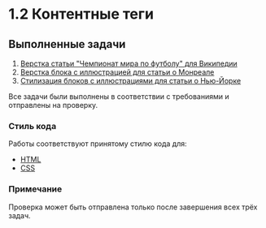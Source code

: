 # 1.2 Контентные теги

## Выполненные задачи

1. [Верстка статьи "Чемпионат мира по футболу" для Википедии](./task_1_world_cup_article/)
2. [Верстка блока с иллюстрацией для статьи о Монреале](./task_2_montreal_illustration/)
3. [Стилизация блоков с иллюстрациями для статьи о Нью-Йорке](./task_3_newyork_illustration/)

Все задачи были выполнены в соответствии с требованиями и отправлены на проверку.

### Стиль кода
Работы соответствуют принятому стилю кода для:
- [HTML](https://github.com/netology-code/codestyle/tree/master/html)
- [CSS](https://github.com/netology-code/codestyle/tree/master/css)

### Примечание
Проверка может быть отправлена только после завершения всех трёх задач.
